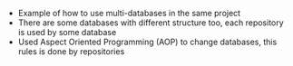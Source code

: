 - Example of how to use multi-databases in the same project
- There are some databases with different structure too, each repository is used by some database
- Used Aspect Oriented Programming (AOP) to change databases, this rules is done by repositories